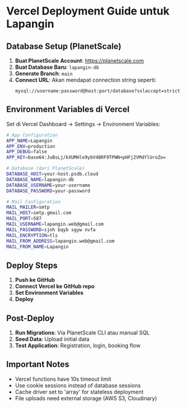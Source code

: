 # Vercel Deployment Guide untuk Lapangin

## Database Setup (PlanetScale)

1. **Buat PlanetScale Account**: https://planetscale.com
2. **Buat Database Baru**: `lapangin-db`
3. **Generate Branch**: `main`
4. **Connect URL**: Akan mendapat connection string seperti:
   ```
   mysql://username:password@host:port/database?sslaccept=strict
   ```

## Environment Variables di Vercel

Set di Vercel Dashboard → Settings → Environment Variables:

```bash
# App Configuration
APP_NAME=Lapangin
APP_ENV=production
APP_DEBUG=false
APP_KEY=base64:JuBsLj/kXUMHle9ybV4BRF9TPWN+pHFj2VMdYlUroZo=

# Database (dari PlanetScale)
DATABASE_HOST=your-host.psdb.cloud
DATABASE_NAME=lapangin-db
DATABASE_USERNAME=your-username
DATABASE_PASSWORD=your-password

# Mail Configuration
MAIL_MAILER=smtp
MAIL_HOST=smtp.gmail.com
MAIL_PORT=587
MAIL_USERNAME=lapangin.web@gmail.com
MAIL_PASSWORD=sjnh bqyb sgyw nvfa
MAIL_ENCRYPTION=tls
MAIL_FROM_ADDRESS=lapangin.web@gmail.com
MAIL_FROM_NAME=Lapangin
```

## Deploy Steps

1. **Push ke GitHub**
2. **Connect Vercel ke GitHub repo**
3. **Set Environment Variables**
4. **Deploy**

## Post-Deploy

1. **Run Migrations**: Via PlanetScale CLI atau manual SQL
2. **Seed Data**: Upload initial data
3. **Test Application**: Registration, login, booking flow

## Important Notes

- Vercel functions have 10s timeout limit
- Use cookie sessions instead of database sessions
- Cache driver set to 'array' for stateless deployment
- File uploads need external storage (AWS S3, Cloudinary)
